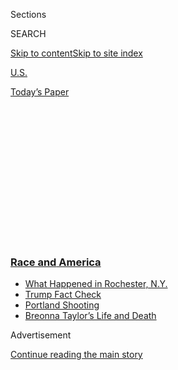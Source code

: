 <div id="app">

<div>

<div>

<div>

<div class="NYTAppHideMasthead css-1q2w90k e1suatyy0">

<div class="section css-ui9rw0 e1suatyy2">

<div class="css-eph4ug er09x8g0">

<div class="css-6n7j50">

</div>

<span class="css-1dv1kvn">Sections</span>

<div class="css-10488qs">

<span class="css-1dv1kvn">SEARCH</span>

</div>

[Skip to content](#site-content)[Skip to site
index](#site-index)

</div>

<div id="masthead-section-label" class="css-1wr3we4 eaxe0e00">

[U.S.](https://www.nytimes3xbfgragh.onion/section/us)

</div>

<div class="css-10698na e1huz5gh0">

</div>

</div>

<div id="masthead-bar-one" class="section hasLinks css-15hmgas e1csuq9d3">

<div class="css-uqyvli e1csuq9d0">

</div>

<div class="css-1uqjmks e1csuq9d1">

</div>

<div class="css-9e9ivx">

[](https://myaccount.nytimes3xbfgragh.onion/auth/login?response_type=cookie&client_id=vi)

</div>

<div class="css-1bvtpon e1csuq9d2">

[Today’s
Paper](https://www.nytimes3xbfgragh.onion/section/todayspaper)

</div>

</div>

</div>

</div>

<div data-aria-hidden="false">

<div id="site-content" data-role="main">

<div>

<div class="css-1aor85t" style="opacity:0.000000001;z-index:-1;visibility:hidden">

<div class="css-1hqnpie">

<div class="css-epjblv">

<span class="css-17xtcya">[U.S.](/section/us)</span><span class="css-x15j1o">|</span><span class="css-fwqvlz">Jacob
Blake Was Shackled in Hospital Bed After Police Shot
Him</span>

</div>

<div class="css-k008qs">

<div class="css-1iwv8en">

<span class="css-18z7m18"></span>

<div>

</div>

</div>

<span class="css-1n6z4y">https://nyti.ms/3gxM9wc</span>

<div class="css-1705lsu">

<div class="css-4xjgmj">

<div class="css-4skfbu" data-role="toolbar" data-aria-label="Social Media Share buttons, Save button, and Comments Panel with current comment count" data-testid="share-tools">

  - 
  - 
  - 
  - 
    
    <div class="css-6n7j50">
    
    </div>

  - 

</div>

</div>

</div>

</div>

</div>

</div>

<div class="css-13pd83m">

<div class="css-l9svim">

### [<span class="css-pa1jbp"><span class="css-1rxm0ex">Race and</span><span class="css-1rxm0ex"> America</span></span>](https://www.nytimes3xbfgragh.onion/news-event/george-floyd-protests-minneapolis-new-york-los-angeles?name=styln-george-floyd&region=TOP_BANNER&block=storyline_menu_recirc&action=click&pgtype=Article&impression_id=6b1e4e80-f282-11ea-930a-29cb1d0340ac&variant=undefined)

  - <span class="css-ousu42">[What Happened in Rochester,
    N.Y.](https://www.nytimes3xbfgragh.onion/2020/09/04/nyregion/rochester-police-daniel-prude.html?name=styln-george-floyd&region=TOP_BANNER&block=storyline_menu_recirc&action=click&pgtype=Article&impression_id=6b1e7590-f282-11ea-930a-29cb1d0340ac&variant=undefined)</span>
  - <span class="css-ousu42">[Trump Fact
    Check](https://www.nytimes3xbfgragh.onion/2020/09/01/us/politics/trump-fact-check-protests.html?name=styln-george-floyd&region=TOP_BANNER&block=storyline_menu_recirc&action=click&pgtype=Article&impression_id=6b1e7591-f282-11ea-930a-29cb1d0340ac&variant=undefined)</span>
  - <span class="css-ousu42">[Portland
    Shooting](https://www.nytimes3xbfgragh.onion/2020/08/30/us/portland-shooting-explained.html?name=styln-george-floyd&region=TOP_BANNER&block=storyline_menu_recirc&action=click&pgtype=Article&impression_id=6b1e7592-f282-11ea-930a-29cb1d0340ac&variant=undefined)</span>
  - <span class="css-ousu42">[Breonna Taylor’s Life and
    Death](https://www.nytimes3xbfgragh.onion/2020/08/30/us/breonna-taylor-police-killing.html?name=styln-george-floyd&region=TOP_BANNER&block=storyline_menu_recirc&action=click&pgtype=Article&impression_id=6b1e7593-f282-11ea-930a-29cb1d0340ac&variant=undefined)</span>

</div>

</div>

<div id="top-wrapper" class="css-1sy8kpn">

<div id="top-slug" class="css-l9onyx">

Advertisement

</div>

[Continue reading the main
story](#after-top)

<div class="ad top-wrapper" style="text-align:center;height:100%;display:block;min-height:250px">

<div id="top" class="place-ad" data-position="top" data-size-key="top">

</div>

</div>

<div id="after-top">

</div>

</div>

<div>

<div id="sponsor-wrapper" class="css-1hyfx7x">

<div id="sponsor-slug" class="css-19vbshk">

Supported by

</div>

[Continue reading the main
story](#after-sponsor)

<div id="sponsor" class="ad sponsor-wrapper" style="text-align:center;height:100%;display:block">

</div>

<div id="after-sponsor">

</div>

</div>

<div class="css-186x18t">

</div>

<div class="css-1vkm6nb ehdk2mb0">

# Jacob Blake Was Shackled in Hospital Bed After Police Shot Him

</div>

The authorities said an earlier sexual assault charge was the reason for
the restraints, which were removed on Friday.

<div class="css-79elbk" data-testid="photoviewer-wrapper">

<div class="css-z3e15g" data-testid="photoviewer-wrapper-hidden">

</div>

<div class="css-1a48zt4 ehw59r15" data-testid="photoviewer-children">

![<span class="css-16f3y1r e13ogyst0" data-aria-hidden="true">Chief
Daniel Miskinis of the Kenosha Police Department said he believed that
the officers knew of Jacob Blake’s outstanding warrant when they
responded to a call about a domestic
dispute.</span><span class="css-cnj6d5 e1z0qqy90" itemprop="copyrightHolder"><span class="css-1ly73wi e1tej78p0">Credit...</span><span><span>Brandon
Bell/Getty
Images</span></span></span>](https://static01.graylady3jvrrxbe.onion/images/2020/08/28/us/28KENOSHA-policepresser/merlin_176226324_d6b5bb2f-561f-4dc9-8cc0-9f4bf28a1ba7-articleLarge.jpg?quality=75&auto=webp&disable=upscale)

</div>

</div>

<div class="css-18e8msd">

<div class="css-vp77d3 epjyd6m0">

<div class="css-1baulvz">

By [<span class="css-1baulvz" itemprop="name">John
Eligon</span>](https://www.nytimes3xbfgragh.onion/by/john-eligon),
[<span class="css-1baulvz" itemprop="name">Sarah
Mervosh</span>](https://www.nytimes3xbfgragh.onion/by/sarah-mervosh) and
[<span class="css-1baulvz last-byline" itemprop="name">Richard A. Oppel
Jr.</span>](https://www.nytimes3xbfgragh.onion/by/richard-a-oppel-jr)

</div>

</div>

  - 
    
    <div class="css-ld3wwf e16638kd2">
    
    Published Aug. 28, 2020Updated Sept. 3,
    2020
    
    </div>

  - 
    
    <div class="css-4xjgmj">
    
    <div class="css-pvvomx" data-role="toolbar" data-aria-label="Social Media Share buttons, Save button, and Comments Panel with current comment count" data-testid="share-tools">
    
      - 
      - 
      - 
      - 
        
        <div class="css-6n7j50">
        
        </div>
    
      - 
    
    </div>
    
    </div>

</div>

</div>

<div class="section meteredContent css-1r7ky0e" name="articleBody" itemprop="articleBody">

<div class="css-1fanzo5 StoryBodyCompanionColumn">

<div class="css-53u6y8">

KENOSHA, Wis. — Days after a Kenosha police officer shot Jacob Blake
outside an apartment building, the authorities on Friday provided new
details on what led up to the videotaped encounter that has prompted
heated street protests and calls for reform.

Law enforcement officials said that in recent days they had shackled Mr.
Blake to his hospital bed, where he is paralyzed from the waist down
from his wounds, because he faced an arrest warrant from July on charges
of third-degree sexual assault, criminal trespass and disorderly
conduct. The same woman who had filed that complaint had called 911
before the shooting on Sunday to report Mr. Blake’s presence to the
police, according to interviews and records.

Some onlookers and Ben Crump, the civil rights lawyer who is
representing Mr. Blake, have described Mr. Blake as a peacemaker who was
seeking to break up a disturbance involving two women when the police
arrived. On Friday afternoon in Wisconsin, near the spot where Officer
Rusten Sheskey fired at Mr. Blake seven times, some of those who knew
Mr. Blake said the authorities were attempting to justify a clear-cut
instance of excessive force by tarnishing his reputation.

“They’re trying to reverse it and make it seem like he was such a
criminal,” said Jesse Franklin, a community activist who described Mr.
Blake as a laid-back father who spent considerable time with his
children. “The whole point is, I don’t care if he’s a criminal or has a
record. Your life matters, too. He’s not less of a man. He’s a human
being with kids, with a family, with a heartbeat.”

</div>

</div>

<div class="css-1fanzo5 StoryBodyCompanionColumn">

<div class="css-53u6y8">

At a news conference on Friday, Chief Daniel Miskinis of the Kenosha
Police Department said he believed that the officers knew of the
outstanding warrant when they responded to the call about a domestic
dispute.

The outstanding warrant, he said, would have brought a “heightened
awareness” to the dynamic between the officers and Mr. Blake. “There was
some resisting on the basis of that contact and the arrest, so that is
what changed the dynamics,” he said.

The union representing Kenosha police officers issued a statement on the
events that led up to the shooting, suggesting that Mr. Blake had
strongly resisted arrest, fighting with officers, putting one in a
headlock and ignoring orders to drop a knife that he held in his left
hand.

“None of the officers involved wished for things to transpire the way it
did,” Brendan P. Matthews, a lawyer representing the union, said. “It is
my hope that truth and transparency will help begin and aid in the
healing process.”

The shooting was troubling enough that Mayor John Antaramian of Kenosha
said in an interview on Friday that it “was a situation that, I think,
caught all of us a little off guard.” The Police Department “has had
some very good rules in dealing with use of force,” he added, though he
stopped short of saying whether he believed that the officers violated
the use-of-force rules.

</div>

</div>

<div class="css-1fanzo5 StoryBodyCompanionColumn">

<div class="css-53u6y8">

Protests have played out around the country in recent days, and more
were planned over the weekend. On Friday, thousands of protesters
gathered in Washington at the Lincoln Memorial for an event aimed at
rekindling the spirit of the 1963 March on Washington in which the Rev.
Dr. Martin Luther King Jr. delivered his “I Have a Dream” speech.

</div>

</div>

<div>

</div>

<div class="css-1fanzo5 StoryBodyCompanionColumn">

<div class="css-53u6y8">

The family of Mr. Blake was among relatives of victims of police
violence who spoke from a lectern at the base of the memorial.

“There are two systems of justice in the United States,” Mr. Blake’s
father, Jacob Blake Sr., said. “There’s a white system and there’s a
Black system. The Black system ain’t doing so well.”

</div>

</div>

<div class="css-79elbk" data-testid="photoviewer-wrapper">

<div class="css-z3e15g" data-testid="photoviewer-wrapper-hidden">

</div>

<div class="css-1a48zt4 ehw59r15" data-testid="photoviewer-children">

![<span class="css-16f3y1r e13ogyst0" data-aria-hidden="true">Jacob
Blake Sr., the father of Mr. Blake, spoke at a protest in Washington on
Friday.</span><span class="css-cnj6d5 e1z0qqy90" itemprop="copyrightHolder"><span class="css-1ly73wi e1tej78p0">Credit...</span><span>Michael
A. McCoy for The New York
Times</span></span>](https://static01.graylady3jvrrxbe.onion/images/2020/08/28/us/28KENOSHA-blakesr/merlin_176304732_eb9f8a03-db8b-4003-abad-ec8ee2223f66-articleLarge.jpg?quality=75&auto=webp&disable=upscale)

</div>

</div>

<div class="css-1fanzo5 StoryBodyCompanionColumn">

<div class="css-53u6y8">

In an interview later on Friday, the elder Mr. Blake said he planned to
take part in a rally in Kenosha in honor of his son on Saturday. He said
he had not heard from officials of that city since the shooting.

“My plan is to march peacefully,” he said. “I would like the chief of
police or somebody up high to come outside and explain to me, face to
face, why it was OK for that police officer to put seven shots in my
son’s back.”

</div>

</div>

<div class="css-1fanzo5 StoryBodyCompanionColumn">

<div class="css-53u6y8">

Court documents filed in the July case against Jacob Blake show that the
woman who filed the complaint said he had broken into her home while she
was asleep and assaulted her. The woman told the police that Mr. Blake
also took her car and debit card, the documents show.

Patrick Cafferty, who is representing Mr. Blake in that case, which
includes a felony count and two misdemeanors, declined to discuss the
charges, except to say that his client would be pleading not guilty.

Amid growing questions about Mr. Blake being shackled to his hospital
bed, officials said on Friday that the shackles were being removed. Mr.
Cafferty said he had discussions with the Kenosha district attorney,
Michael D. Graveley, who agreed to vacate the arrest warrant. Law
enforcement often uses restraints and police guards in hospital rooms
when a patient is facing criminal charges.

Mr. Crump issued a statement, which read, in part, “Fortunately, a man
who is paralyzed and fighting for his life after being shot seven times
in the back will no longer have to deal with the pain of having his
ankles and wrist shackled and the traumatic stress of being under armed
guard.”

That decision does not stop the criminal case against Mr. Blake from
proceeding. “The merits of the case have not been addressed,” Mr.
Cafferty said.

Family members of Mr. Blake declined to comment on the charges, which
they said were irrelevant to the police shooting.

“The Blake family is exhausted,” said an uncle, Rick Blake, who
described a large and diverse extended family. “We are teachers, we are
lawyers, we are government officials, we are everyday working people.”

</div>

</div>

<div class="css-1fanzo5 StoryBodyCompanionColumn">

<div class="css-53u6y8">

“We have a right to be angry,” he said. “We also have a right to call
out for justice.”

In interviews with local media after the shooting, the woman who had
accused Mr. Blake of assault was also critical. “You shot him numerous
times, for no reason,” she said. “It didn’t take all that.”

Mr. Blake, 29, is the father of six children, ages 3 to 12, and was
working at an automotive facility, training to become a mechanic, his
family said.

Before the shooting, his father said, he had enjoyed fishing and
boating. Now, he has said from the hospital that he never wants to go
outside again.

“He is scared right now, and he has every right to be scared,” the elder
Mr. Blake said. “Wouldn’t you be?”

Before the police shot Mr. Blake, officers had twice tried to use a
Taser on him, state officials said. Two officers — Officer Sheskey and
Vincent Arenas — had each discharged Tasers before Officer Sheskey fired
his gun at Mr. Blake. Both officers, as well as a third officer at the
scene, Brittany Meronek, have been put on administrative leave.

Officials in Kenosha said they were bracing for the weekend, with
hundreds of members of the Wisconsin National Guard deployed amid unrest
that at times has grown violent, with two people killed in a chaotic
confrontation this week between counterprotesters and protesters.

John Eligon reported from Kenosha, and Richard A. Oppel Jr. and Sarah
Mervosh from New York. Julie Bosman contributed reporting from Kenosha,
Michael Wines from Washington, and Bryan Pietsch from Denver.

</div>

</div>

<div>

</div>

</div>

<div>

</div>

<div>

</div>

<div>

</div>

<div>

<div id="bottom-wrapper" class="css-1ede5it">

<div id="bottom-slug" class="css-l9onyx">

Advertisement

</div>

[Continue reading the main
story](#after-bottom)

<div id="bottom" class="ad bottom-wrapper" style="text-align:center;height:100%;display:block;min-height:90px">

</div>

<div id="after-bottom">

</div>

</div>

</div>

</div>

</div>

## Site Index

<div>

</div>

## Site Information Navigation

  - [© <span>2020</span> <span>The New York Times
    Company</span>](https://help.nytimes3xbfgragh.onion/hc/en-us/articles/115014792127-Copyright-notice)

<!-- end list -->

  - [NYTCo](https://www.nytco.com/)
  - [Contact
    Us](https://help.nytimes3xbfgragh.onion/hc/en-us/articles/115015385887-Contact-Us)
  - [Work with us](https://www.nytco.com/careers/)
  - [Advertise](https://nytmediakit.com/)
  - [T Brand Studio](http://www.tbrandstudio.com/)
  - [Your Ad
    Choices](https://www.nytimes3xbfgragh.onion/privacy/cookie-policy#how-do-i-manage-trackers)
  - [Privacy](https://www.nytimes3xbfgragh.onion/privacy)
  - [Terms of
    Service](https://help.nytimes3xbfgragh.onion/hc/en-us/articles/115014893428-Terms-of-service)
  - [Terms of
    Sale](https://help.nytimes3xbfgragh.onion/hc/en-us/articles/115014893968-Terms-of-sale)
  - [Site
    Map](https://spiderbites.nytimes3xbfgragh.onion)
  - [Help](https://help.nytimes3xbfgragh.onion/hc/en-us)
  - [Subscriptions](https://www.nytimes3xbfgragh.onion/subscription?campaignId=37WXW)

</div>

</div>

</div>

</div>
